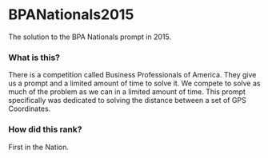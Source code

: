 # BPANationals2015
The solution to the BPA Nationals prompt in 2015. 

### What is this?
There is a competition called Business Professionals of America. They give us a prompt and a limited amount of time to solve it. We compete to solve as much of the problem as we can in a limited amount of time.
This prompt specifically was dedicated to solving the distance between a set of GPS Coordinates. 


### How did this rank?
First in the Nation. 
